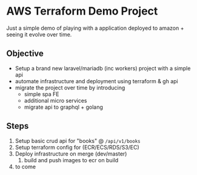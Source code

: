 # AWS Terraform Demo Project

Just a simple demo of playing with a application deployed to amazon + seeing it evolve over time.


## Objective

- Setup a brand new laravel/mariadb (inc workers) project with a simple api
- automate infrastructure and deployment using terraform & gh api
- migrate the project over time by introducing
  - simple spa FE
  - additional micro services
  - migrate api to graphql + golang

## Steps

1. Setup basic crud api for "books" @ `/api/v1/books`
2. Setup terraform config for (ECR/ECS/RDS/S3/EC)
3. Deploy infrastructure on merge (dev/master)
    1. build and push images to ecr on build
4. to come
